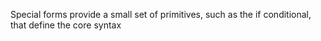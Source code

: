Special forms provide a small set of primitives, such as the if conditional, that define the core syntax
